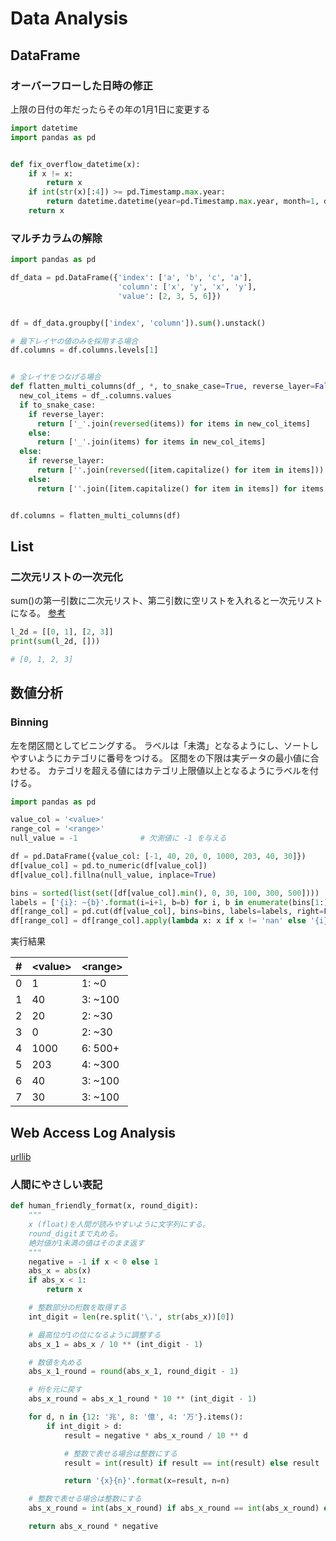 # Data Analysis

## DataFrame

### オーバーフローした日時の修正

上限の日付の年だったらその年の1月1日に変更する

```python
import datetime
import pandas as pd


def fix_overflow_datetime(x):
    if x != x:
        return x
    if int(str(x)[:4]) >= pd.Timestamp.max.year:
        return datetime.datetime(year=pd.Timestamp.max.year, month=1, day=1)
    return x
```

### マルチカラムの解除

```python
import pandas as pd

df_data = pd.DataFrame({'index': ['a', 'b', 'c', 'a'],
                        'column': ['x', 'y', 'x', 'y'],
                        'value': [2, 3, 5, 6]})


df = df_data.groupby(['index', 'column']).sum().unstack()

# 最下レイヤの値のみを採用する場合
df.columns = df.columns.levels[1]


# 全レイヤをつなげる場合
def flatten_multi_columns(df_, *, to_snake_case=True, reverse_layer=False):
  new_col_items = df_.columns.values
  if to_snake_case:
    if reverse_layer:
      return ['_'.join(reversed(items)) for items in new_col_items]
    else:
      return ['_'.join(items) for items in new_col_items]
  else:
    if reverse_layer:
      return [''.join(reversed([item.capitalize() for item in items])) for items in new_col_items]
    else:
      return [''.join([item.capitalize() for item in items]) for items in new_col_items]


df.columns = flatten_multi_columns(df)
```

## List

### 二次元リストの一次元化

sum()の第一引数に二次元リスト、第二引数に空リストを入れると一次元リストになる。
[参考](https://note.nkmk.me/python-list-flatten/)

```python
l_2d = [[0, 1], [2, 3]]
print(sum(l_2d, []))

# [0, 1, 2, 3]
```

## 数値分析

### Binning

左を閉区間としてビニングする。
ラベルは「未満」となるようにし、ソートしやすいようにカテゴリに番号をつける。
区間をの下限は実データの最小値に合わせる。
カテゴリを超える値にはカテゴリ上限値以上となるようにラベルを付ける。

```python
import pandas as pd

value_col = '<value>'
range_col = '<range>'
null_value = -1              # 欠測値に -1 を与える

df = pd.DataFrame({value_col: [-1, 40, 20, 0, 1000, 203, 40, 30]})
df[value_col] = pd.to_numeric(df[value_col])
df[value_col].fillna(null_value, inplace=True)

bins = sorted(list(set([df[value_col].min(), 0, 30, 100, 300, 500])))
labels = ['{i}: ~{b}'.format(i=i+1, b=b) for i, b in enumerate(bins[1:])]
df[range_col] = pd.cut(df[value_col], bins=bins, labels=labels, right=False).astype(str)
df[range_col] = df[range_col].apply(lambda x: x if x != 'nan' else '{i}: {b}+'.format(i=len(bins), b=bins[-1]))
```

実行結果

| # |\<value\>|\<range\>|
|---|---------|---------|
| 0 | 1       | 1: ~0   |
| 1 | 40      | 3: ~100 |
| 2 | 20      | 2: ~30  |
| 3 | 0       | 2: ~30  |
| 4 | 1000    | 6: 500+ |
| 5 | 203     | 4: ~300 |
| 6 | 40      | 3: ~100 |
| 7 | 30      | 3: ~100 |

## Web Access Log Analysis

[urllib](../web/urllib/README.md)

### 人間にやさしい表記

```python
def human_friendly_format(x, round_digit):
    """
    x (float)を人間が読みやすいように文字列にする。
    round_digitまで丸める。
    絶対値が1未満の値はそのまま返す
    """
    negative = -1 if x < 0 else 1
    abs_x = abs(x)
    if abs_x < 1:
        return x

    # 整数部分の桁数を取得する
    int_digit = len(re.split('\.', str(abs_x))[0])

    # 最高位が1の位になるように調整する
    abs_x_1 = abs_x / 10 ** (int_digit - 1)

    # 数値を丸める
    abs_x_1_round = round(abs_x_1, round_digit - 1)

    # 桁を元に戻す
    abs_x_round = abs_x_1_round * 10 ** (int_digit - 1)

    for d, n in {12: '兆', 8: '億', 4: '万'}.items():
        if int_digit > d:
            result = negative * abs_x_round / 10 ** d

            # 整数で表せる場合は整数にする
            result = int(result) if result == int(result) else result

            return '{x}{n}'.format(x=result, n=n)

    # 整数で表せる場合は整数にする
    abs_x_round = int(abs_x_round) if abs_x_round == int(abs_x_round) else abs_x_round

    return abs_x_round * negative
```
